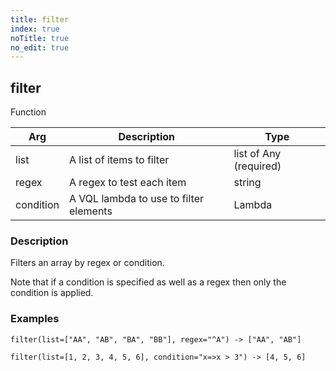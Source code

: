 ```yaml
---
title: filter
index: true
noTitle: true
no_edit: true
---
```




<div class="vql_item"></div>


## filter
<span class='vql_type label label-warning pull-right page-header'>Function</span>



<div class="vqlargs"></div>

Arg | Description | Type
----|-------------|-----
list|A list of items to filter|list of Any (required)
regex|A regex to test each item|string
condition|A VQL lambda to use to filter elements|Lambda

### Description

Filters an array by regex or condition.

Note that if a condition is specified as well as a regex then only
the condition is applied.

### Examples

```vql
filter(list=["AA", "AB", "BA", "BB"], regex="^A") -> ["AA", "AB"]
```

```vql
filter(list=[1, 2, 3, 4, 5, 6], condition="x=>x > 3") -> [4, 5, 6]
```


